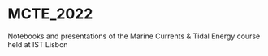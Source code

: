 # MCTE_2022
Notebooks and presentations of the Marine Currents &amp; Tidal Energy course held at IST Lisbon
